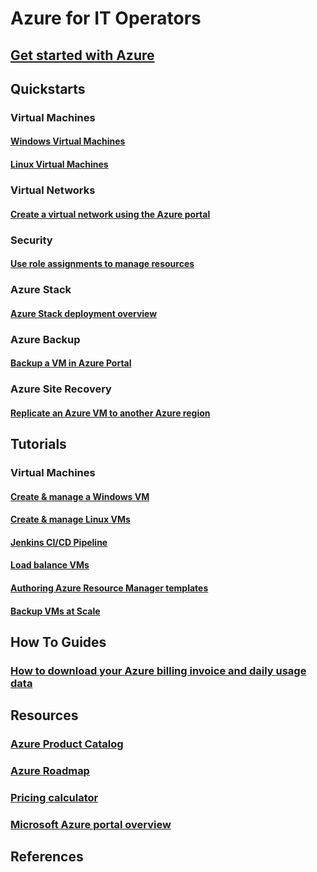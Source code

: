 # Azure for IT Operators
## [Get started with Azure](azure-operations-guide.md) 
## Quickstarts
### Virtual Machines
#### [Windows Virtual Machines](../../virtual-machines/windows/quick-create-portal.md?toc=%2fazure%2fguides%2foperations%2ftoc.json)
#### [Linux Virtual Machines](../../virtual-machines/linux/quick-create-portal.md?toc=%2fazure%2fguides%2foperations%2ftoc.json) 
### Virtual Networks
#### [Create a virtual network using the Azure portal](../../virtual-network/quick-create-portal.md?toc=%2fazure%2fguides%2foperations%2ftoc.json)
### Security
#### [Use role assignments to manage resources](../../role-based-access-control/role-assignments-portal.md?toc=%2fazure%2fguides%2foperations%2ftoc.json)
### Azure Stack
#### [Azure Stack deployment overview](../../azure-stack/azure-stack-deploy-overview.md)
### Azure Backup
#### [Backup a VM in Azure Portal](../../backup/quick-backup-vm-portal.md)
### Azure Site Recovery
#### [Replicate an Azure VM to another Azure region](../../site-recovery/azure-to-azure-quickstart.md)
## Tutorials
### Virtual Machines
#### [Create & manage a Windows VM](../../virtual-machines/windows/tutorial-manage-vm.md?toc=%2fazure%2fguides%2foperations%2ftoc.json)
#### [Create & manage Linux VMs](../../virtual-machines/linux/tutorial-manage-vm.md?toc=%2fazure%2fguides%2foperations%2ftoc.json)
#### [Jenkins CI/CD Pipeline](../../virtual-machines/linux/tutorial-jenkins-github-docker-cicd.md?toc=%2fazure%2fguides%2foperations%2ftoc.json)
#### [Load balance VMs](../../virtual-machines/linux/tutorial-load-balancer.md?toc=%2fazure%2fguides%2foperations%2ftoc.json)
#### [Authoring Azure Resource Manager templates](../../resource-group-authoring-templates.md?toc=%2fazure%2fguides%2foperations%2ftoc.json) 
#### [Backup VMs at Scale](../../backup/tutorial-backup-vm-at-scale.md)
## How To Guides
### [How to download your Azure billing invoice and daily usage data](../../billing/billing-download-azure-invoice-daily-usage-date.md?toc=%2fazure%2fguides%2foperations%2ftoc.json)
## Resources
### [Azure Product Catalog](https://docs.microsoft.com/azure/#pivot=products)
### [Azure Roadmap](https://azure.microsoft.com/roadmap/)
### [Pricing calculator](https://azure.microsoft.com/pricing/calculator/)
### [Microsoft Azure portal overview](https://azure.microsoft.com/documentation/articles/azure-portal-overview/) 
## References
